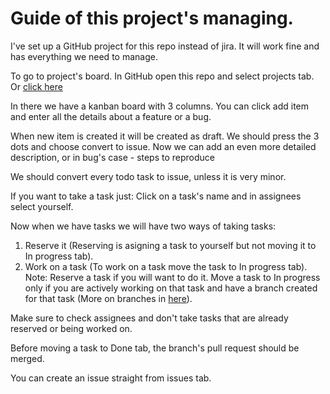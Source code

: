 # Guide of this project's managing.

I've set up a GitHub project for this repo instead of jira. It will work fine and has everything we need to manage.

To go to project's board. In GitHub open this repo and select projects tab. Or [click here](https://github.com/orgs/kibernetiniu-gudruoliu-bendruomene/projects/2)

In there we have a kanban board with 3 columns. You can click add item and enter all the details about a feature or a bug.

When new item is created it will be created as draft. We should press the 3 dots and choose convert to issue.
Now we can add an even more detailed description, or in bug's case - steps to reproduce

We should convert every todo task to issue, unless it is very minor.

If you want to take a task just:
Click on a task's name and in assignees select yourself.

Now when we have tasks we will have two ways of taking tasks:
1. Reserve it (Reserving is asigning a task to yourself but not moving it to In progress tab).
2. Work on a task (To work on a task move the task to In progress tab).
Note: Reserve a task if you will want to do it. Move a task to In progress only if you are actively working on that task
and have a branch created for that task (More on branches in [here](github.md)).

Make sure to check assignees and don't take tasks that are already reserved or being worked on.

Before moving a task to Done tab, the branch's pull request should be merged.

You can create an issue straight from issues tab.
